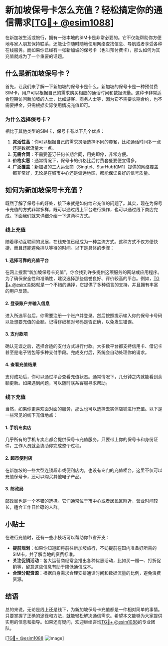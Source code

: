 # 新加坡保号卡怎么充值？轻松搞定你的通信需求[[TG💪+ @esim1088](https://t.me/s/esim1088)]

在新加坡生活或旅行，拥有一张本地的SIM卡是非常必要的。它不仅能帮助你方便地与家人朋友保持联系，还能让你随时随地使用网络查找信息、导航或者享受各种在线服务。而如果你已经有一张新加坡的保号卡（也叫预付费卡），那么如何为其充值就成为了一个重要的话题。

## 什么是新加坡保号卡？

首先，让我们来了解一下新加坡的保号卡是什么。新加坡的保号卡是一种预付费SIM卡，用户可以根据自己的需求购买相应的通话时间和数据流量。这种卡非常适合短期访问新加坡的人士，比如游客、商务人士等，因为它不需要长期合约，也不需要押金，只需根据实际使用情况充值即可。

### 为什么选择保号卡？

相比于其他类型的SIM卡，保号卡有以下几个优点：

1. **灵活性高**：你可以根据自己的需求灵活选择不同的套餐，比如通话时间多一点还是数据流量大一点。
2. **无需合同**：不需要签订任何长期合同，用完即停，非常方便。
3. **价格实惠**：通常情况下，保号卡的价格比后付费套餐要便宜得多。
4. **广泛覆盖**：新加坡的三大运营商（Singtel、StarHub和M1）提供的网络覆盖都非常好，无论是在城市中心还是偏远地区，都能保证良好的信号质量。

## 如何为新加坡保号卡充值？

既然了解了保号卡的好处，接下来就是如何给它充值的问题了。其实，现在为保号卡充值的方式非常多样，既可以通过线上平台进行操作，也可以通过线下商店完成。下面我们就来详细介绍一下这两种方式。

### 线上充值

随着移动互联网的发展，在线充值已经成为一种主流方式。这种方式不仅方便快捷，而且还能避免排队等待的时间。以下是具体的步骤：

#### 1. 选择可靠的充值平台

在网上搜索“新加坡保号卡充值”，你会找到许多提供这项服务的网站或应用程序。为了确保安全性和准确性，建议选择那些信誉良好、评价较高的平台。例如，[TG💪+ @esim1088](https://t.me/s/esim1088)就是一个不错的选择，它提供了多种语言的支持，并且拥有丰富的用户反馈。

#### 2. 登录账户并输入信息

进入所选平台后，你需要注册一个账户并登录。然后按照提示输入你的保号卡号码以及想要充值的金额。记得仔细核对号码是否正确，以免发生错误。

#### 3. 支付款项

确认无误之后，选择合适的支付方式进行付款。大多数平台都支持信用卡、借记卡甚至是电子钱包等多种支付手段。完成支付后，系统会自动处理你的请求。

#### 4. 查看充值结果

支付成功后，你可以通过平台查看充值状态。通常情况下，几分钟之内就能看到余额更新。如果遇到问题，可以随时联系客服寻求帮助。

### 线下充值

当然，如果你更喜欢面对面的服务，那么也可以选择去实体店铺进行充值。以下是一些常见的线下充值地点：

#### 1. 手机专卖店

几乎所有的手机专卖店都会提供保号卡充值服务。只要带上你的保号卡和身份证件，工作人员就会协助你完成整个过程。

#### 2. 超市便利店

在新加坡的一些大型连锁超市或便利店内，也设有专门的充值柜台。这里不仅可以充值保号卡，还可以购买其他电子产品。

#### 3. 邮政局

邮政局也是一个不错的选择。它们通常位于市中心或者居民区附近，营业时间较长，适合工作日忙碌的人群。

## 小贴士

在进行充值时，还有一些小技巧可以帮助你节省开支：

- **提前规划**：如果你知道即将前往新加坡旅行，不妨提前在国内准备好所需的SIM卡，并了解当地的资费标准。
- **关注促销活动**：各大运营商经常会推出各种优惠活动，比如买一赠一、打折促销等，留意这些信息有助于降低通信成本。
- **合理分配资源**：根据自身需求合理安排通话时间和数据流量的比例，避免浪费资源。

## 结语

总的来说，无论是线上还是线下，为新加坡保号卡充值都是一件相对简单的事情。只要掌握了正确的途径和方法，就能轻松解决通信需求。希望本文能够为大家提供实用的信息和指导。如果还有疑问，欢迎继续咨询[TG💪+ @esim1088](https://t.me/s/esim1088)的专业团队。

[[TG💪+ @esim1088](https://t.me/s/esim1088) ![Image](https://i.postimg.cc/4NQfJmqS/Snipaste-2025-05-13-00-14-12.png)]